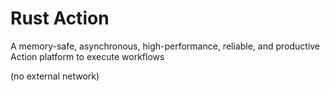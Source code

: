 # Rust Action

A memory-safe, asynchronous, high-performance, reliable, and productive Action platform to execute workflows

(no external network)